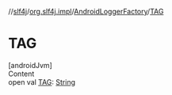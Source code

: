 //[slf4j](../../../index.md)/[org.slf4j.impl](../index.md)/[AndroidLoggerFactory](index.md)/[TAG](-t-a-g.md)



# TAG  
[androidJvm]  
Content  
open val [TAG](-t-a-g.md): [String](https://developer.android.com/reference/kotlin/java/lang/String.html)  



